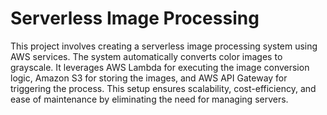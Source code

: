 # Serverless Image Processing
This project involves creating a serverless image processing system using AWS services. The system automatically converts color images to grayscale. It leverages AWS Lambda for executing the image conversion logic, Amazon S3 for storing the images, and AWS API Gateway for triggering the process. This setup ensures scalability, cost-efficiency, and ease of maintenance by eliminating the need for managing servers.
